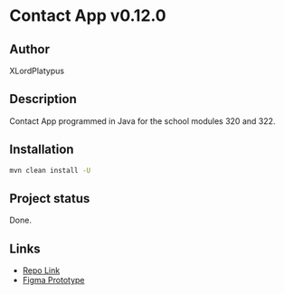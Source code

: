 # Contact App v0.12.0

## Author
XLordPlatypus

## Description
Contact App programmed in Java for the school modules 320 and 322.

## Installation
```bash
mvn clean install -U
```

## Project status
Done.

## Links
* [Repo Link](https://codevogel.ch/mo-2024/contact-app/aepli)
* [Figma Prototype](https://www.figma.com/proto/tQeaXcSZMtEWKLIrxMYla6/School?node-id=90-491&starting-point-node-id=90%3A491&t=pmXb8Dn1o4mGywwF-1)